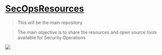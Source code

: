 
# [SecOpsResources](https://secopsresources.github.com)

> This will be the main repository

> The main objective is to share the resources and open source tools available for Security Operations

![](https://wpvip.com/wp-content/uploads/2017/10/security_booth.png)
